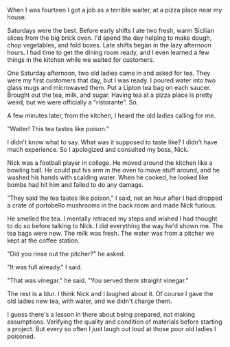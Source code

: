 

When I was fourteen I got a job as a terrible waiter, at a pizza place near my house.

Saturdays were the best. Before early shifts I ate two fresh, warm Sicilian slices from the big brick oven.
I'd spend the day helping to make dough, chop vegetables, and fold boxes. Late shifts began in the lazy
afternoon hours. I had time to get the dining room ready, and I even learned a few things in the kitchen while
we waited for customers.

One Saturday afternoon, two old ladies came in and asked for tea. They were my first customers that day, but I
was ready. I poured water into two glass mugs and microwaved them. Put a Lipton tea bag on each saucer.
Brought out the tea, milk, and sugar. Having tea at a pizza place is pretty weird, but we were officially a
"ristorante". So.

A few minutes later, from the kitchen, I heard the old ladies calling for me.

"Waiter! This tea tastes like poison."

I didn't know what to say. What was it supposed to taste like? I didn't have much experience. So I apologized
and consulted my boss, Nick.

Nick was a football player in college. He moved around the kitchen like a bowling ball. He could put his arm
in the oven to move stuff around, and he washed his hands with scalding water. When he cooked, he looked like
bombs had hit him and failed to do any damage.

"They said the tea tastes like poison," I said, not an hour after I had dropped a crate of portobello
mushrooms in the back room and made Nick furious.

He smelled the tea. I mentally retraced my steps and wished I had thought to do so before talking to Nick. I
did everything the way he'd shown me. The tea bags were new. The milk was fresh. The water was from a pitcher
we kept at the coffee station.

"Did you rinse out the pitcher?" he asked.

"It was full already." I said.

"That was vinegar." he said. "You served them straight vinegar."

The rest is a blur. I think Nick and I laughed about it. Of course I gave the old ladies new tea, with water,
and we didn't charge them.

I guess there's a lesson in there about being prepared, not making assumptions. Verifying the quality and
condition of materials before starting a project. But every so often I just laugh out loud at those poor old
ladies I poisoned.
